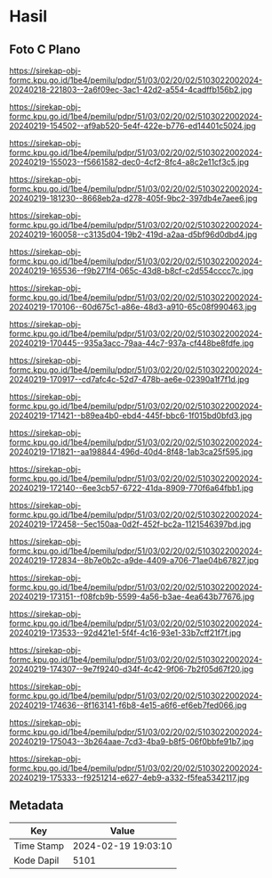 # Hasil

## Foto C Plano

https://sirekap-obj-formc.kpu.go.id/1be4/pemilu/pdpr/51/03/02/20/02/5103022002024-20240218-221803--2a6f09ec-3ac1-42d2-a554-4cadffb156b2.jpg

https://sirekap-obj-formc.kpu.go.id/1be4/pemilu/pdpr/51/03/02/20/02/5103022002024-20240219-154502--af9ab520-5e4f-422e-b776-ed14401c5024.jpg

https://sirekap-obj-formc.kpu.go.id/1be4/pemilu/pdpr/51/03/02/20/02/5103022002024-20240219-155023--f5661582-dec0-4cf2-8fc4-a8c2e11cf3c5.jpg

https://sirekap-obj-formc.kpu.go.id/1be4/pemilu/pdpr/51/03/02/20/02/5103022002024-20240219-181230--8668eb2a-d278-405f-9bc2-397db4e7aee6.jpg

https://sirekap-obj-formc.kpu.go.id/1be4/pemilu/pdpr/51/03/02/20/02/5103022002024-20240219-160058--c3135d04-19b2-419d-a2aa-d5bf96d0dbd4.jpg

https://sirekap-obj-formc.kpu.go.id/1be4/pemilu/pdpr/51/03/02/20/02/5103022002024-20240219-165536--f9b271f4-065c-43d8-b8cf-c2d554cccc7c.jpg

https://sirekap-obj-formc.kpu.go.id/1be4/pemilu/pdpr/51/03/02/20/02/5103022002024-20240219-170106--60d675c1-a86e-48d3-a910-65c08f990463.jpg

https://sirekap-obj-formc.kpu.go.id/1be4/pemilu/pdpr/51/03/02/20/02/5103022002024-20240219-170445--935a3acc-79aa-44c7-937a-cf448be8fdfe.jpg

https://sirekap-obj-formc.kpu.go.id/1be4/pemilu/pdpr/51/03/02/20/02/5103022002024-20240219-170917--cd7afc4c-52d7-478b-ae6e-02390a1f7f1d.jpg

https://sirekap-obj-formc.kpu.go.id/1be4/pemilu/pdpr/51/03/02/20/02/5103022002024-20240219-171421--b89ea4b0-ebd4-445f-bbc6-1f015bd0bfd3.jpg

https://sirekap-obj-formc.kpu.go.id/1be4/pemilu/pdpr/51/03/02/20/02/5103022002024-20240219-171821--aa198844-496d-40d4-8f48-1ab3ca25f595.jpg

https://sirekap-obj-formc.kpu.go.id/1be4/pemilu/pdpr/51/03/02/20/02/5103022002024-20240219-172140--6ee3cb57-6722-41da-8909-770f6a64fbb1.jpg

https://sirekap-obj-formc.kpu.go.id/1be4/pemilu/pdpr/51/03/02/20/02/5103022002024-20240219-172458--5ec150aa-0d2f-452f-bc2a-1121546397bd.jpg

https://sirekap-obj-formc.kpu.go.id/1be4/pemilu/pdpr/51/03/02/20/02/5103022002024-20240219-172834--8b7e0b2c-a9de-4409-a706-71ae04b67827.jpg

https://sirekap-obj-formc.kpu.go.id/1be4/pemilu/pdpr/51/03/02/20/02/5103022002024-20240219-173151--f08fcb9b-5599-4a56-b3ae-4ea643b77676.jpg

https://sirekap-obj-formc.kpu.go.id/1be4/pemilu/pdpr/51/03/02/20/02/5103022002024-20240219-173533--92d421e1-5f4f-4c16-93e1-33b7cff21f7f.jpg

https://sirekap-obj-formc.kpu.go.id/1be4/pemilu/pdpr/51/03/02/20/02/5103022002024-20240219-174307--9e7f9240-d34f-4c42-9f06-7b2f05d67f20.jpg

https://sirekap-obj-formc.kpu.go.id/1be4/pemilu/pdpr/51/03/02/20/02/5103022002024-20240219-174636--8f163141-f6b8-4e15-a6f6-ef6eb7fed066.jpg

https://sirekap-obj-formc.kpu.go.id/1be4/pemilu/pdpr/51/03/02/20/02/5103022002024-20240219-175043--3b264aae-7cd3-4ba9-b8f5-06f0bbfe91b7.jpg

https://sirekap-obj-formc.kpu.go.id/1be4/pemilu/pdpr/51/03/02/20/02/5103022002024-20240219-175333--f9251214-e627-4eb9-a332-f5fea5342117.jpg


## Metadata

| Key        | Value               |
| ---------- | ------------------- |
| Time Stamp | 2024-02-19 19:03:10 |
| Kode Dapil | 5101                |




